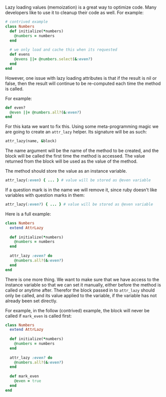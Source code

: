 Lazy loading values (memoization) is a great way to optimize code. Many developers like to use it to cleanup their code as well. For example:

```ruby
# contrived example
class Numbers
  def initialize(*numbers)
    @numbers = numbers
  end
  
  # we only load and cache this when its requested
  def evens
    @evens ||= @numbers.select(&:even?)
  end
end
```

However, one issue with lazy loading attributes is that if the result is nil or false, then the result will continue to be re-computed each time the method is called. 

For example:

```ruby
def even?
  @even ||= @numbers.all?(&:even?)
end
```

For this kata we want to fix this. Using some meta-programming magic we are going to create an `attr_lazy` helper. Its signature will be as such:

```ruby
attr_lazy(name, &block)
```

The name argument will be the name of the method to be created, and the block will be called the first time the method is accessed. The value returned from the block will be used as the value of the method. 

The method should store the value as an instance variable.

```ruby
attr_lazy(:even) { ... } # value will be stored as @even variable
```

If a question mark is in the name we will remove it, since ruby doesn't like variables with question marks in them:

```ruby
attr_lazy(:even?) { ... } # value will be stored as @even variable
```

Here is a full example:

```ruby
class Numbers
  extend AttrLazy
  
  def initialize(*numbers)
    @numbers = numbers
  end
  
  attr_lazy :even? do
    @numbers.all?(&:even?)
  end
end
```

There is one more thing. We want to make sure that we have access to the instance variable so that we can set it manually, either before the method is called or anytime after. Therefor the block passed in to `attr_lazy` should only be called, and its value applied to the variable, if the variable has not already been set directly. 

For example, in the follow (contrived) example, the block will never be called if `mark_even` is called first:

```ruby
class Numbers
  extend AttrLazy
  
  def initialize(*numbers)
    @numbers = numbers
  end
  
  attr_lazy :even? do
    @numbers.all?(&:even?)
  end
  
  def mark_even
    @even = true
  end
end
```
